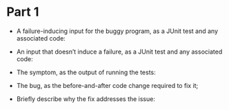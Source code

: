 # Part 1

* A failure-inducing input for the buggy program, as a JUnit test and any associated code:

* An input that doesn’t induce a failure, as a JUnit test and any associated code:

* The symptom, as the output of running the tests:

* The bug, as the before-and-after code change required to fix it;

* Briefly describe why the fix addresses the issue:
  

